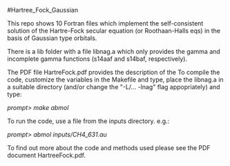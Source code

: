 #Hartree_Fock_Gaussian

This repo shows 10 Fortran files which implement the self-consistent solution of
the Hartre-Fock secular equation (or Roothaan-Halls eqs) in the basis of Gaussian type orbitals.

There is a lib folder with a file libnag.a which only provides the
gamma and incomplete gamma functions (s14aaf and s14baf, respectively).

The PDF file HartreFock.pdf provides the description of the 
To compile the code, customize the variables in the Makefile and type,
place the libnag.a in a suitable directory (and/or change the "-L/... -lnag" flag appopriately)
and type:

_prompt> make abmol_

To run the code, use a file from the inputs directory. e.g.:

_prompt> abmol inputs/CH4_631.au_

To find out more about the code and methods used please see the PDF document HartreeFock.pdf.

